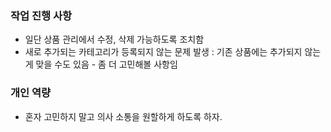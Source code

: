 ### 작업 진행 사항

* 일단 상품 관리에서 수정, 삭제 가능하도록 조치함
* 새로 추가되는 카테고리가 등록되지 않는 문제 발생 : 기존 상품에는 추가되지 않는게 맞을 수도 있음 - 좀 더 고민해볼 사항임

### 개인 역량

* 혼자 고민하지 말고 의사 소통을 원할하게 하도록 하자.

